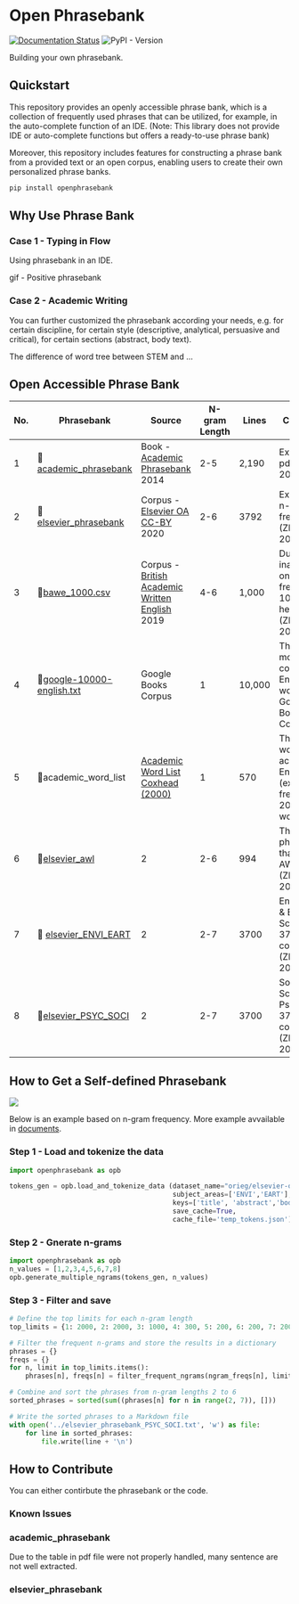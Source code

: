 
# Open Phrasebank
[![Documentation Status](https://readthedocs.org/projects/open-phrasebank/badge/?version=latest)](https://open-phrasebank.readthedocs.io/en/latest/?badge=latest) ![PyPI - Version](https://img.shields.io/pypi/v/openphrasebank)


Building your own phrasebank.

<!-- start quickstart -->

## Quickstart

This repository provides an openly accessible phrase bank, which is a collection of frequently used phrases that can be utilized, for example, in the auto-complete function of an IDE. (Note: This library does not provide IDE or auto-complete functions but offers a ready-to-use phrase bank)

Moreover, this repository includes features for constructing a phrase bank from a provided text or an open corpus, enabling users to create their own personalized phrase banks.

```bash
pip install openphrasebank
```

<!-- end quickstart -->

<!-- start why-use-phrase-bank -->
## Why Use Phrase Bank
  
### Case 1 - Typing in Flow


Using phrasebank in an IDE. 

gif - Positive phrasebank

### Case 2 - Academic Writing

You can further customized the phrasebank according your needs, e.g. for certain discipline, for certain style (descriptive, analytical, persuasive and critical), for certain sections (abstract, body text).

The difference of word tree between STEM and ...


<!-- end why-use-phrase-bank -->

<!-- start open-phrase-bank -->
## Open Accessible Phrase Bank


| No. | Phrasebank                                                                                                                  | Source                                                                                                               | N-gram Length | Lines  | Comments                                                                |
| --- | --------------------------------------------------------------------------------------------------------------------------- | -------------------------------------------------------------------------------------------------------------------- | ------------- | ------ | ----------------------------------------------------------------------- |
| 1   | 📍 [academic_phrasebank](https://github.com/liuh886/open_phrasebank/blob/main/phrasebanks/academic_phrasebank.txt)          | Book - [Academic Phrasebank](https://github.com/liuh886/open_phrasebank/blob/main/data/Academic_Phrasebank.pdf) 2014 | 2-5           | 2,190  | Extract from pdf (Zhihao, 2024)                                         |
| 2   | 📍 [elsevier_phrasebank](https://github.com/liuh886/open_phrasebank/blob/main/phrasebanks/elsevier_phrasebank.txt)          | Corpus - [Elsevier OA CC-BY](https://elsevier.digitalcommonsdata.com/datasets/zm33cdndxs/2) 2020                     | 2-6           | 3792   | Extract by n-gram frequency (Zhihao, 2024)                              |
| 3   | 📍[bawe_1000.csv](https://github.com/liuh886/open_phrasebank/blob/main/phrasebanks/bawe_ngrams.csv)                         | Corpus - [British Academic Written English](https://app.sketchengine.eu/#dashboard?corpname=preloaded%2Fbawe2) 2019  | 4-6           | 1,000  | Due to inaccessible, only most frequent  1000 list here. (Zhihao, 2024) |
| 4   | 📍[google-10000-english.txt](https://github.com/first20hours/google-10000-english/blob/master/google-10000-english.txt)     | Google Books Corpus                                                                                                  | 1             | 10,000 | The 10,000 most common English words from Google Books Corpus           |
| 5   | 📍academic_word_list                                                                                                        | [Academic Word List Coxhead (2000)](https://www.uefap.com/vocab/select/awl.htm)                                      | 1             | 570    | The 570 word for academic English (exclude frequent 2000 words)         |
| 6   | 📍[elsevier_awl](https://github.com/liuh886/open_phrasebank/blob/main/phrasebanks/elsevier_phrasebank.txt)                  | 2                                                                                                                    | 2-6           | 994    | The Elsevier phrasebank that contains  AWL (Zhihao, 2024)               |
| 7   | 📍 [elsevier_ENVI_EART](https://github.com/liuh886/open_phrasebank/blob/main/phrasebanks/elsevier_phrasebank_ENVI_EART.txt) | 2                                                                                                                    | 2-7           | 3700   | Environment & Earth Science 3700 collection (Zhihao 2024)               |
| 8   | 📍[elsevier_PSYC_SOCI](https://github.com/liuh886/open_phrasebank/blob/main/phrasebanks/elsevier_phrasebank_PSYC_SOCI.txt)  | 2                                                                                                                    | 2-7           | 3700   | Social Science & Psychology 3700 collection (Zhihao 2024)               |


  
<!-- end open-phrase-bank -->

<!-- start custom -->

## How to Get a Self-defined Phrasebank

![](https://i.imgur.com/qssU2VP.png)


Below is an example based on n-gram frequency. More example avvailable in [documents](https://open-phrasebank.readthedocs.io/en/latest/customisation/index.html).

### Step 1 - Load and tokenize the data
``` python
import openphrasebank as opb

tokens_gen = opb.load_and_tokenize_data (dataset_name="orieg/elsevier-oa-cc-by", 
                                         subject_areas=['ENVI','EART'],
                                         keys=['title', 'abstract','body_text'],
                                         save_cache=True,
                                         cache_file='temp_tokens.json')
```

### Step 2 - Gnerate n-grams

``` python
import openphrasebank as opb
n_values = [1,2,3,4,5,6,7,8]
opb.generate_multiple_ngrams(tokens_gen, n_values)
```

### Step 3 - Filter and save

``` python
# Define the top limits for each n-gram length
top_limits = {1: 2000, 2: 2000, 3: 1000, 4: 300, 5: 200, 6: 200, 7: 200, 8: 200}

# Filter the frequent n-grams and store the results in a dictionary
phrases = {}
freqs = {}
for n, limit in top_limits.items():
    phrases[n], freqs[n] = filter_frequent_ngrams(ngram_freqs[n], limit,min_freq=20)

# Combine and sort the phrases from n-gram lengths 2 to 6
sorted_phrases = sorted(sum((phrases[n] for n in range(2, 7)), []))

# Write the sorted phrases to a Markdown file
with open('../elsevier_phrasebank_PSYC_SOCI.txt', 'w') as file:
    for line in sorted_phrases:
        file.write(line + '\n')
```
<!-- end custom -->

## How to Contribute

You can either contirbute the phrasebank or the code. 

<!-- start issues -->
### Known Issues

### academic_phrasebank
Due to the table in pdf file were not properly handled, many sentence are not well extracted.

### elsevier_phrasebank

<!-- end issues -->